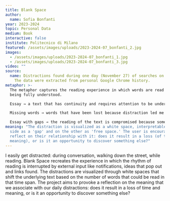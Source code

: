 ```yaml
---
title: Blank Space
author:
  name: Sofia Bonfanti
year: 2023-2024
topic: Personal Data
medium: Book
interactive: false
institute: Politecnico di Milano
featured: /assets/images/uploads/2023-2024-07_bonfanti_2.jpg
images:
  - /assets/images/uploads/2023-2024-07_bonfanti_1.jpg
  - /assets/images/uploads/2023-2024-07_bonfanti_3.jpg
video: ""
source:
  name: Distractions found during one day (November 27) of searches on the web.
    The data were extracted from personal Google Chrome history.
metaphor: >-
  The metaphor captures the reading experience in which words are read without
  being fully understood.

  Essay → a text that has continuity and requires attention to be understood

  Missing words → words that have been lost because distraction led me elsewhere

  Essay with gaps → the reading of the text is compromised because some parts are missing
meaning: "The distraction is visualized as a white space, interpretable on one
  side as a 'gap' and on the other as 'free space.' The user is encouraged to
  reflect on their relationship with it: does it result in a loss (of time and
  meaning), or is it an opportunity to discover something else?"
---
```

I easily get distracted: during conversation, walking down the street, while reading. Blank Space recreates the experience in which the rhythm of reading is interrupted by external input like notifications, ideas that pop out and links found. The distractions are visualized through white spaces that shift the underlying text based on the number of words that could be read in that time span. The project aims to
provoke a reflection on the meaning that we associate with our daily distractions: does it result in a loss of time and meaning, or is it an opportunity to discover something else?